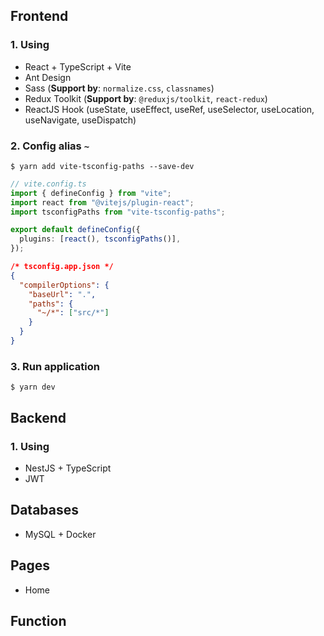 ## Frontend

### 1. Using

- React + TypeScript + Vite
- Ant Design
- Sass (**Support by**: `normalize.css`, `classnames`)
- Redux Toolkit (**Support by**: `@reduxjs/toolkit`, `react-redux`)
- ReactJS Hook (useState, useEffect, useRef, useSelector, useLocation, useNavigate, useDispatch)

### 2. Config alias `~`

```
$ yarn add vite-tsconfig-paths --save-dev
```

```ts
// vite.config.ts
import { defineConfig } from "vite";
import react from "@vitejs/plugin-react";
import tsconfigPaths from "vite-tsconfig-paths";

export default defineConfig({
  plugins: [react(), tsconfigPaths()],
});
```

```json
/* tsconfig.app.json */
{
  "compilerOptions": {
    "baseUrl": ".",
    "paths": {
      "~/*": ["src/*"]
    }
  }
}
```

### 3. Run application

```
$ yarn dev
```

## Backend

### 1. Using

- NestJS + TypeScript
- JWT

## Databases

- MySQL + Docker

## Pages

- Home

## Function
